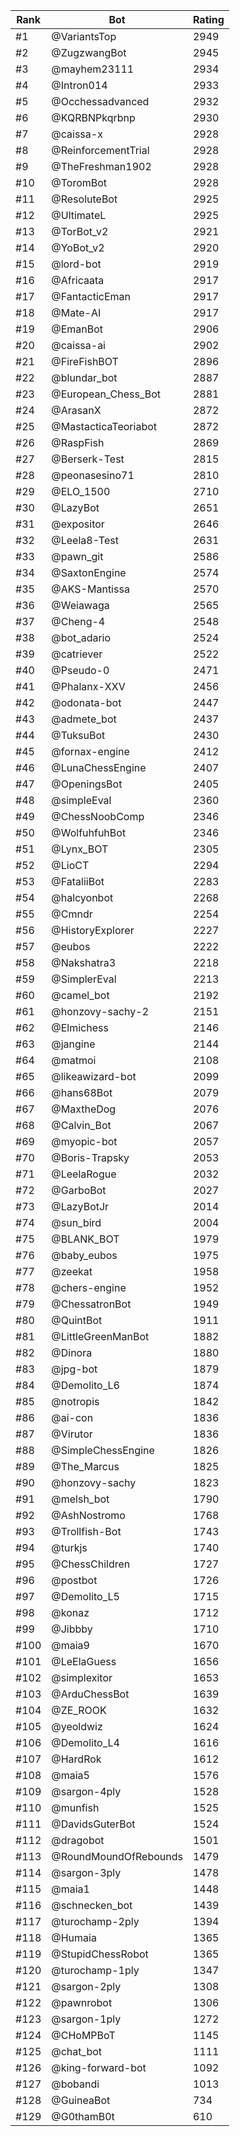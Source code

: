 Rank|Bot|Rating
---|---|---
#1|@VariantsTop|2949
#2|@ZugzwangBot|2945
#3|@mayhem23111|2934
#4|@Intron014|2933
#5|@Occhessadvanced|2932
#6|@KQRBNPkqrbnp|2930
#7|@caissa-x|2928
#8|@ReinforcementTrial|2928
#9|@TheFreshman1902|2928
#10|@ToromBot|2928
#11|@ResoluteBot|2925
#12|@UltimateL|2925
#13|@TorBot_v2|2921
#14|@YoBot_v2|2920
#15|@lord-bot|2919
#16|@Africaata|2917
#17|@FantacticEman|2917
#18|@Mate-AI|2917
#19|@EmanBot|2906
#20|@caissa-ai|2902
#21|@FireFishBOT|2896
#22|@blundar_bot|2887
#23|@European_Chess_Bot|2881
#24|@ArasanX|2872
#25|@MastacticaTeoriabot|2872
#26|@RaspFish|2869
#27|@Berserk-Test|2815
#28|@peonasesino71|2810
#29|@ELO_1500|2710
#30|@LazyBot|2651
#31|@expositor|2646
#32|@Leela8-Test|2631
#33|@pawn_git|2586
#34|@SaxtonEngine|2574
#35|@AKS-Mantissa|2570
#36|@Weiawaga|2565
#37|@Cheng-4|2548
#38|@bot_adario|2524
#39|@catriever|2522
#40|@Pseudo-0|2471
#41|@Phalanx-XXV|2456
#42|@odonata-bot|2447
#43|@admete_bot|2437
#44|@TuksuBot|2430
#45|@fornax-engine|2412
#46|@LunaChessEngine|2407
#47|@OpeningsBot|2405
#48|@simpleEval|2360
#49|@ChessNoobComp|2346
#50|@WolfuhfuhBot|2346
#51|@Lynx_BOT|2305
#52|@LioCT|2294
#53|@FataliiBot|2283
#54|@halcyonbot|2268
#55|@Cmndr|2254
#56|@HistoryExplorer|2227
#57|@eubos|2222
#58|@Nakshatra3|2218
#59|@SimplerEval|2213
#60|@camel_bot|2192
#61|@honzovy-sachy-2|2151
#62|@Elmichess|2146
#63|@jangine|2144
#64|@matmoi|2108
#65|@likeawizard-bot|2099
#66|@hans68Bot|2079
#67|@MaxtheDog|2076
#68|@Calvin_Bot|2067
#69|@myopic-bot|2057
#70|@Boris-Trapsky|2053
#71|@LeelaRogue|2032
#72|@GarboBot|2027
#73|@LazyBotJr|2014
#74|@sun_bird|2004
#75|@BLANK_BOT|1979
#76|@baby_eubos|1975
#77|@zeekat|1958
#78|@chers-engine|1952
#79|@ChessatronBot|1949
#80|@QuintBot|1911
#81|@LittleGreenManBot|1882
#82|@Dinora|1880
#83|@jpg-bot|1879
#84|@Demolito_L6|1874
#85|@notropis|1842
#86|@ai-con|1836
#87|@Virutor|1836
#88|@SimpleChessEngine|1826
#89|@The_Marcus|1825
#90|@honzovy-sachy|1823
#91|@melsh_bot|1790
#92|@AshNostromo|1768
#93|@Trollfish-Bot|1743
#94|@turkjs|1740
#95|@ChessChildren|1727
#96|@postbot|1726
#97|@Demolito_L5|1715
#98|@konaz|1712
#99|@Jibbby|1710
#100|@maia9|1670
#101|@LeElaGuess|1656
#102|@simplexitor|1653
#103|@ArduChessBot|1639
#104|@ZE_ROOK|1632
#105|@yeoldwiz|1624
#106|@Demolito_L4|1616
#107|@HardRok|1612
#108|@maia5|1576
#109|@sargon-4ply|1528
#110|@munfish|1525
#111|@DavidsGuterBot|1524
#112|@dragobot|1501
#113|@RoundMoundOfRebounds|1479
#114|@sargon-3ply|1478
#115|@maia1|1448
#116|@schnecken_bot|1439
#117|@turochamp-2ply|1394
#118|@Humaia|1365
#119|@StupidChessRobot|1365
#120|@turochamp-1ply|1347
#121|@sargon-2ply|1308
#122|@pawnrobot|1306
#123|@sargon-1ply|1272
#124|@CHoMPBoT|1145
#125|@chat_bot|1111
#126|@king-forward-bot|1092
#127|@bobandi|1013
#128|@GuineaBot|734
#129|@G0thamB0t|610
